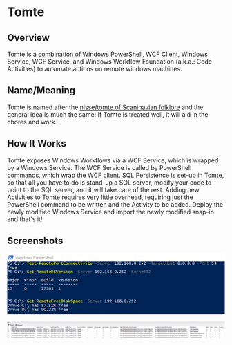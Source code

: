 # Tomte
## Overview
Tomte is a combination of Windows PowerShell, WCF Client, Windows Service, WCF Service, and Windows Workflow Foundation (a.k.a.: Code Activities) to automate actions on remote windows machines.

## Name/Meaning
Tomte is named after the [nisse/tomte of Scaninavian folklore](https://en.wikipedia.org/wiki/Nisse_(folklore)#Ancestor_spirit) and the general idea is much the same: If Tomte is treated well,  it will aid in the chores and work.

## How It Works
Tomte exposes Windows Workflows via a WCF Service, which is wrapped by a Windows Service. The WCF Service is called by PowerShell commands, which wrap the WCF client. SQL Persistence is set-up in Tomte, so that all you have to do is stand-up a SQL server, modify your code to point to the SQL server, and it will take care of the rest. Adding new Activities to Tomte requires very little overhead, requiring just the PowerShell command to be written and the Activity to be added. Deploy the newly modified Windows Service and import the newly modified snap-in and that's it!

## Screenshots

![DemonstrationofPowerShellCommands](/ScreenShots/PowerShellExecution.png?raw=true "PowerShell Commands return the data that you request via the command from the remote endpoint.")

![SqlQueryResults](/ScreenShots/SqlQuery.png?raw=true "Executions can be queried by users or you can build a central monitoring service for long-running activities.")
